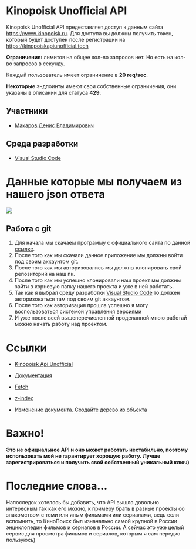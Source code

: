 # Kinopoisk Unofficial API

Kinopoisk Unofficial API предеставляет доступ к данным сайта https://www.kinopoisk.ru. Для доступа вы должны получить токен, который будет доступен после регистрации на https://kinopoiskapiunofficial.tech

**Ограничения:** лимитов на общее кол-во запросов нет. Но есть на кол-во запросов в секунду.

Каждый пользователь имеет ограничение в **20 req/sec**.

**Некоторые** эндпоинты имеют свои собственные ограничения, они указаны в описании для статуса **429**.

## Участники

* [Макаров Денис Владимирович](https://vk.com/devilgone)

## Среда разработки

* [Visual Studio Code](https://code.visualstudio.com/Download)

# Данные которые мы получаем из нашего json ответа

![](https://sun9-41.userapi.com/impg/ZnV1pn5gb3bcT8YSAQ5iKE1cSOAqCtFzr9x4FA/J6d2onCkcsQ.jpg?size=1209x908&quality=96&sign=95b0b48461f230848b96e8f010f8d3d8&type=album)

## Работа с git

1.	Для начала мы скачаем программу с официального сайта по данной [ссылке](https://central.github.com/deployments/desktop/desktop/latest/win32).
2.	После того как мы скачали данное приложение мы должны войти под своим аккаунтом git.
3.	После того как мы авторизовались мы должны клонировать свой репозиторий на наш пк.
4.	После того как мы успешно клонировали наш проект мы должны зайти в корневую папку нашего проекта и уже в ней работать.
5.	Так как я выбрал среду разработки [Visual Studio Code](https://code.visualstudio.com) то должен авторизоваться там под своим git аккаунтом.
6.	После того как авторизация прошла успешно я могу воспользоваться системой управления версиями
7.	И уже после всей вышеперечисленной проделанной мною работай можно начать работу над проектом.

# Cсылки

* [Kinopoisk Api Unofficial](https://www.youtube.com/redirect?event=video_description&redir_token=QUFFLUhqa3BHdmhLTUhhcFVKWWR6LWFfdkNpVTdZSlJjd3xBQ3Jtc0tsTUlfV0kzR1Z1WFZaV2x6ZE1tVExPWlFoUk9jUENrS21ZRlFsN29hMlhabFlGR3UyZmdzRkxhUUlVLWRRM19ZX2gzeXJUekRMMDl5VnNCZWVhcWhDeDRNdm9xanZQZDc1TVZJX05wNURfSlE4anZmVQ&q=https%3A%2F%2Fkinopoiskapiunofficial.tech%2F)

* [Документация](https://kinopoiskapiunofficial.tech/documentation/api/)

* [Fetch](https://learn.javascript.ru/fetch)

* [z-index](http://htmlbook.ru/css/z-index)

* [Изменение документа. Создайте дерево из объекта](https://learn.javascript.ru/modifying-document)

# Важно! 

**Это не официальное API и оно может работать нестабильно, поэтому использовать мой не гарантирует хорошую работу. Лучше зарегистрироваться и получить свой собственный уникальный ключ)**

# Последние слова...

Напоследок хотелось бы добавить, что API вышло довольно интересным так как его можно, к примеру брать в разные проекты со знакомством с теми или иным фильмами или сериалами, ведь если вспомнить, то КиноПоиск был изначально самой крупной в России энциклопедии фильмов и сериалов в России. А сейчас это уже целый сервис для просмотра фильмов и сериалов, которым я сам нередко пользуюсь) 
